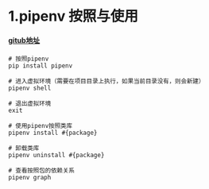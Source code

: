# 1.pipenv 按照与使用
#### [gitub地址](https://github.com/pypa/pipenv)
```
# 按照pipenv
pip install pipenv

# 进入虚拟环境（需要在项目目录上执行，如果当前目录没有，则会新建）
pipenv shell

# 退出虚拟环境
exit

# 使用pipenv按照类库
pipenv install #{package}

# 卸载类库
pipenv uninstall #{package}

# 查看按照包的依赖关系
pipenv graph
```


